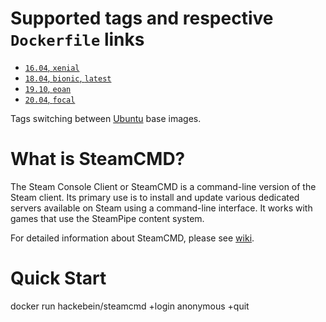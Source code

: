 # Supported tags and respective `Dockerfile` links

* [`16.04`, `xenial`](https://github.com/Hackebein/docker-steamcmd/blob/master/builds/xenial/Dockerfile)
* [`18.04`, `bionic`, `latest`](https://github.com/Hackebein/docker-steamcmd/blob/master/builds/bionic/Dockerfile)
* [`19.10`, `eoan`](https://github.com/Hackebein/docker-steamcmd/blob/master/builds/eoan/Dockerfile)
* [`20.04`, `focal`](https://github.com/Hackebein/docker-steamcmd/blob/master/builds/focal/Dockerfile)

Tags switching between [Ubuntu](https://hub.docker.com/_/ubuntu/) base images.

# What is SteamCMD?

The Steam Console Client or SteamCMD is a command-line version of the Steam client. Its primary use is to install and update various dedicated servers available on Steam using a command-line interface. It works with games that use the SteamPipe content system.

For detailed information about SteamCMD, please see [wiki](https://developer.valvesoftware.com/wiki/SteamCMD).

# Quick Start

docker run hackebein/steamcmd +login anonymous +quit
